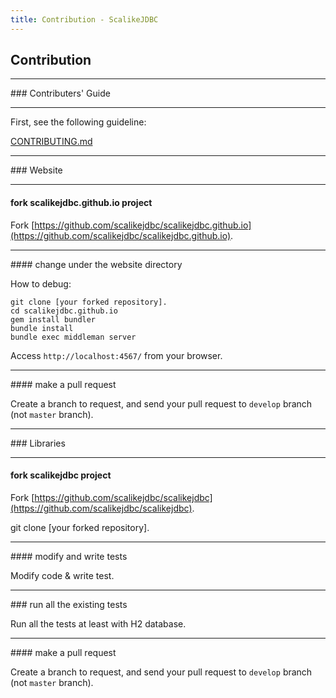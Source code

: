 ```yaml
---
title: Contribution - ScalikeJDBC
---
```


## Contribution

<hr/>
### Contributers' Guide
<hr/>

First, see the following guideline:

[CONTRIBUTING.md](https://github.com/scalikejdbc/scalikejdbc/blob/develop/CONTRIBUTING.md)

<hr/>
### Website
<hr/>

#### fork scalikejdbc.github.io project

Fork [https://github.com/scalikejdbc/scalikejdbc.github.io](https://github.com/scalikejdbc/scalikejdbc.github.io).

<hr/>
#### change under the website directory

How to debug:

```
git clone [your forked repository].
cd scalikejdbc.github.io
gem install bundler
bundle install
bundle exec middleman server
```

Access `http://localhost:4567/` from your browser.

<hr/>
#### make a pull request

Create a branch to request, and send your pull request to `develop` branch (not `master` branch).


<hr/>
### Libraries
<hr/>

#### fork scalikejdbc project

Fork [https://github.com/scalikejdbc/scalikejdbc](https://github.com/scalikejdbc/scalikejdbc).

git clone [your forked repository].

<hr/>
#### modify and write tests

Modify code & write test.

<hr/>
### run all the existing tests

Run all the tests at least with H2 database.

<hr/>
#### make a pull request

Create a branch to request, and send your pull request to `develop` branch (not `master` branch).

